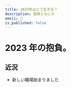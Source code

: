 ```yaml
---
title: 2023年はどう生きる？
description: 抱負となにか
emoji: 🎍
is_published: false
---
```


# 2023 年の抱負。

## 近況

- 新しい職場始まりました
